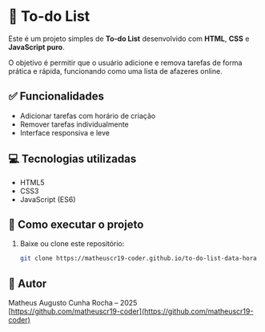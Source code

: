 # 📝 To-do List

Este é um projeto simples de **To-do List** desenvolvido com **HTML**, **CSS** e **JavaScript puro**.

O objetivo é permitir que o usuário adicione e remova tarefas de forma prática e rápida, funcionando como uma lista de afazeres online.

## ✅ Funcionalidades

- Adicionar tarefas com horário de criação
- Remover tarefas individualmente
- Interface responsiva e leve

## 💻 Tecnologias utilizadas

- HTML5
- CSS3
- JavaScript (ES6)

## 🚀 Como executar o projeto

1. Baixe ou clone este repositório:
   ```bash
   git clone https://matheuscr19-coder.github.io/to-do-list-data-hora
   ```

## 🧠 Autor

Matheus Augusto Cunha Rocha – 2025  
[https://github.com/matheuscr19-coder](https://github.com/matheuscr19-coder)
